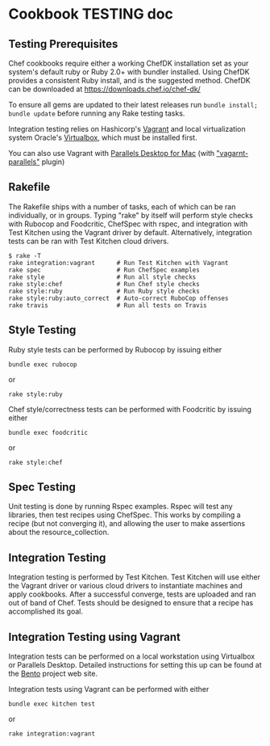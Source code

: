 Cookbook TESTING doc
====================
Testing Prerequisites
---------------------
Chef cookbooks require either a working ChefDK installation set as your system's default ruby or Ruby 2.0+ with bundler installed. Using ChefDK provides a consistent Ruby install, and is the suggested method. ChefDK can be downloaded at https://downloads.chef.io/chef-dk/

To ensure all gems are updated to their latest releases run `bundle install; bundle update` before running any Rake testing tasks.

Integration testing relies on Hashicorp's [Vagrant](https://www.vagrantup.com/downloads.html) and
local virtualization system Oracle's [Virtualbox](https://www.virtualbox.org/wiki/Downloads), which must be installed first.

You can also use Vagrant with [Parallels Desktop for Mac](http://www.parallels.com/products/desktop/)
(with ["vagarnt-parallels"](https://github.com/Parallels/vagrant-parallels) plugin)

Rakefile
--------
The Rakefile ships with a number of tasks, each of which can be ran
individually, or in groups. Typing "rake" by itself will perform style
checks with Rubocop and Foodcritic, ChefSpec with rspec, and
integration with Test Kitchen using the Vagrant driver by
default. Alternatively, integration tests can be ran with Test Kitchen
cloud drivers.

```
$ rake -T
rake integration:vagrant      # Run Test Kitchen with Vagrant
rake spec                     # Run ChefSpec examples
rake style                    # Run all style checks
rake style:chef               # Run Chef style checks
rake style:ruby               # Run Ruby style checks
rake style:ruby:auto_correct  # Auto-correct RuboCop offenses
rake travis                   # Run all tests on Travis
```

Style Testing
-------------
Ruby style tests can be performed by Rubocop by issuing either
```
bundle exec rubocop
```
or
```
rake style:ruby
```

Chef style/correctness tests can be performed with Foodcritic by issuing either
```
bundle exec foodcritic
```
or
```
rake style:chef
```

Spec Testing
-------------
Unit testing is done by running Rspec examples. Rspec will test any
libraries, then test recipes using ChefSpec. This works by compiling a
recipe (but not converging it), and allowing the user to make
assertions about the resource_collection.

Integration Testing
-------------------
Integration testing is performed by Test Kitchen. Test Kitchen will
use either the Vagrant driver or various cloud drivers to instantiate
machines and apply cookbooks. After a successful converge, tests are
uploaded and ran out of band of Chef. Tests should be designed to
ensure that a recipe has accomplished its goal.

Integration Testing using Vagrant
---------------------------------
Integration tests can be performed on a local workstation using
Virtualbox or Parallels Desktop. Detailed instructions for setting this up can
be found at the [Bento](https://github.com/chef/bento) project web site.

Integration tests using Vagrant can be performed with either
```
bundle exec kitchen test
```
or
```
rake integration:vagrant
```
